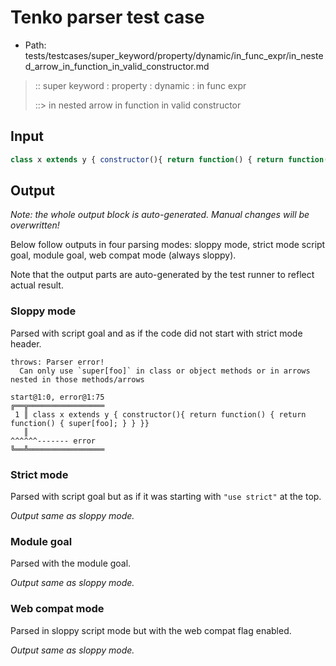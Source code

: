 # Tenko parser test case

- Path: tests/testcases/super_keyword/property/dynamic/in_func_expr/in_nested_arrow_in_function_in_valid_constructor.md

> :: super keyword : property : dynamic : in func expr
>
> ::> in nested arrow in function in valid constructor

## Input


`````js
class x extends y { constructor(){ return function() { return function() { super[foo]; } } }}
`````

## Output

_Note: the whole output block is auto-generated. Manual changes will be overwritten!_

Below follow outputs in four parsing modes: sloppy mode, strict mode script goal, module goal, web compat mode (always sloppy).

Note that the output parts are auto-generated by the test runner to reflect actual result.

### Sloppy mode

Parsed with script goal and as if the code did not start with strict mode header.

`````
throws: Parser error!
  Can only use `super[foo]` in class or object methods or in arrows nested in those methods/arrows

start@1:0, error@1:75
╔══╦═════════════════
 1 ║ class x extends y { constructor(){ return function() { return function() { super[foo]; } } }}
   ║                                                                            ^^^^^^------- error
╚══╩═════════════════

`````

### Strict mode

Parsed with script goal but as if it was starting with `"use strict"` at the top.

_Output same as sloppy mode._

### Module goal

Parsed with the module goal.

_Output same as sloppy mode._

### Web compat mode

Parsed in sloppy script mode but with the web compat flag enabled.

_Output same as sloppy mode._
